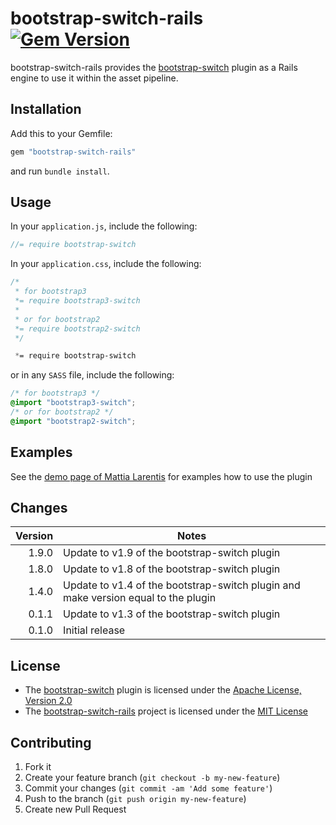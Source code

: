 # bootstrap-switch-rails [![Gem Version](https://badge.fury.io/rb/bootstrap-switch-rails.png)](http://badge.fury.io/rb/bootstrap-switch-rails)

bootstrap-switch-rails provides the [bootstrap-switch](http://www.bootstrap-switch.org/)
plugin as a Rails engine to use it within the asset pipeline.

## Installation

Add this to your Gemfile:

```ruby
gem "bootstrap-switch-rails"
```

and run `bundle install`.

## Usage

In your `application.js`, include the following:

```js
//= require bootstrap-switch
```

In your `application.css`, include the following:

```css
/*
 * for bootstrap3
 *= require bootstrap3-switch
 *
 * or for bootstrap2
 *= require bootstrap2-switch
 */

 *= require bootstrap-switch
```

or in any `SASS` file, include the following:

```css
/* for bootstrap3 */
@import "bootstrap3-switch";
/* or for bootstrap2 */
@import "bootstrap2-switch";
```

## Examples

See the [demo page of Mattia Larentis](http://www.bootstrap-switch.org/) for examples how to use the plugin

## Changes

| Version | Notes                                                                               |
| -------:| ----------------------------------------------------------------------------------- |
|   1.9.0 | Update to v1.9 of the bootstrap-switch plugin                                       |
|   1.8.0 | Update to v1.8 of the bootstrap-switch plugin                                       |
|   1.4.0 | Update to v1.4 of the bootstrap-switch plugin and make version equal to the plugin  |
|   0.1.1 | Update to v1.3 of the bootstrap-switch plugin                                       |
|   0.1.0 | Initial release                                                                     |

## License

* The [bootstrap-switch](http://www.bootstrap-switch.org/) plugin is licensed under the
[Apache License, Version 2.0](http://www.apache.org/licenses/LICENSE-2.0)
* The [bootstrap-switch-rails](https://github.com/manuelvanrijn/bootstrap-switch-rails) project is
 licensed under the [MIT License](http://opensource.org/licenses/mit-license.html)

## Contributing

1. Fork it
2. Create your feature branch (`git checkout -b my-new-feature`)
3. Commit your changes (`git commit -am 'Add some feature'`)
4. Push to the branch (`git push origin my-new-feature`)
5. Create new Pull Request
